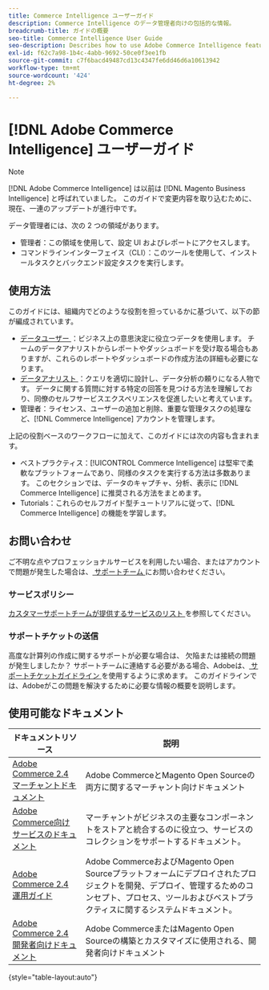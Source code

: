 ```yaml
---
title: Commerce Intelligence ユーザーガイド
description: Commerce Intelligence のデータ管理者向けの包括的な情報。
breadcrumb-title: ガイドの概要
seo-title: Commerce Intelligence User Guide
seo-description: Describes how to use Adobe Commerce Intelligence features used to gain insights from Adobe Commerce or Magento Open Source data, along with other third-party data sources.
exl-id: f62c7a98-1b4c-4abb-9692-50ce0f3ee1fb
source-git-commit: c7f6bacd49487cd13c4347fe6dd46d6a10613942
workflow-type: tm+mt
source-wordcount: '424'
ht-degree: 2%

---
```



# [!DNL Adobe Commerce Intelligence] ユーザーガイド

>[!NOTE]
>
>[!DNL Adobe Commerce Intelligence] は以前は [!DNL Magento Business Intelligence] と呼ばれていました。 このガイドで変更内容を取り込むために、現在、一連のアップデートが進行中です。

データ管理者には、次の 2 つの領域があります。

- 管理者：この領域を使用して、設定 UI およびレポートにアクセスします。
- コマンドラインインターフェイス（CLI）：このツールを使用して、インストールタスクとバックエンド設定タスクを実行します。

## 使用方法

このガイドには、組織内でどのような役割を担っているかに基づいて、以下の節が編成されています。

- [ データユーザー ](data-user.md)：ビジネス上の意思決定に役立つデータを使用します。 チームのデータアナリストからレポートやダッシュボードを受け取る場合もありますが、これらのレポートやダッシュボードの作成方法の詳細も必要になります。
- [ データアナリスト ](data-analyst.md)：クエリを適切に設計し、データ分析の頼りになる人物です。 データに関する質問に対する特定の回答を見つける方法を理解しており、同僚のセルフサービスエクスペリエンスを促進したいと考えています。
- 管理者：ライセンス、ユーザーの追加と削除、重要な管理タスクの処理など、[!DNL Commerce Intelligence] アカウントを管理します。

上記の役割ベースのワークフローに加えて、このガイドには次の内容も含まれます。

- ベストプラクティス：[!UICONTROL Commerce Intelligence] は堅牢で柔軟なプラットフォームであり、同様のタスクを実行する方法は多数あります。 このセクションでは、データのキャプチャ、分析、表示に [!DNL Commerce Intelligence] に推奨される方法をまとめます。
- Tutorials：これらのセルフガイド型チュートリアルに従って、[!DNL Commerce Intelligence] の機能を学習します。

## お問い合わせ

ご不明な点やプロフェッショナルサービスを利用したい場合、またはアカウントで問題が発生した場合は、[ サポートチーム ](https://experienceleague.adobe.com/docs/commerce-knowledge-base/kb/troubleshooting/miscellaneous/mbi-service-policies.html?lang=ja) にお問い合わせください。

### サービスポリシー

[ カスタマーサポートチームが提供するサービスのリスト ](https://experienceleague.adobe.com/docs/commerce-knowledge-base/kb/troubleshooting/miscellaneous/mbi-service-policies.html?lang=ja) を参照してください。

### サポートチケットの送信

高度な計算列の作成に関するサポートが必要な場合は、 欠陥または接続の問題が発生しましたか？ サポートチームに連絡する必要がある場合、Adobeは、[ サポートチケットガイドライン ](https://experienceleague.adobe.com/docs/commerce-knowledge-base/kb/troubleshooting/miscellaneous/mbi-service-policies.html?lang=ja) を使用するように求めます。 このガイドラインでは、Adobeがこの問題を解決するために必要な情報の概要を説明します。

## 使用可能なドキュメント

| ドキュメントリソース | 説明 |
|----------------------- | ----------- |
| [Adobe Commerce 2.4 マーチャントドキュメント ](https://experienceleague.adobe.com/docs/commerce-admin/user-guides/home.html?lang=ja) | Adobe CommerceとMagento Open Sourceの両方に関するマーチャント向けドキュメント |
| [Adobe Commerce向けサービスのドキュメント ](https://experienceleague.adobe.com/docs/commerce-merchant-services/user-guides/home.html?lang=ja) | マーチャントがビジネスの主要なコンポーネントをストアと統合するのに役立つ、サービスのコレクションをサポートするドキュメント。 |
| [Adobe Commerce 2.4 運用ガイド ](https://experienceleague.adobe.com/docs/commerce-operations/operational-guides/home.html?lang=ja) | Adobe CommerceおよびMagento Open Sourceプラットフォームにデプロイされたプロジェクトを開発、デプロイ、管理するためのコンセプト、プロセス、ツールおよびベストプラクティスに関するシステムドキュメント。 |
| [Adobe Commerce 2.4 開発者向けドキュメント ](https://developer.adobe.com/commerce/) | Adobe CommerceまたはMagento Open Sourceの構築とカスタマイズに使用される、開発者向けドキュメント |

{style="table-layout:auto"}
